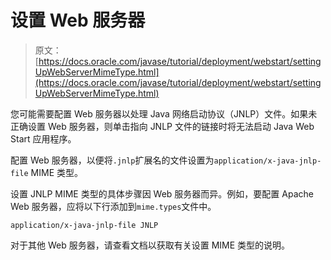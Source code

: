 # 设置 Web 服务器

> 原文： [https://docs.oracle.com/javase/tutorial/deployment/webstart/settingUpWebServerMimeType.html](https://docs.oracle.com/javase/tutorial/deployment/webstart/settingUpWebServerMimeType.html)

您可能需要配置 Web 服务器以处理 Java 网络启动协议（JNLP）文件。如果未正确设置 Web 服务器，则单击指向 JNLP 文件的链接时将无法启动 Java Web Start 应用程序。

配置 Web 服务器，以便将`.jnlp`扩展名的文件设置为`application/x-java-jnlp-file` MIME 类型。

设置 JNLP MIME 类型的具体步骤因 Web 服务器而异。例如，要配置 Apache Web 服务器，应将以下行添加到`mime.types`文件中。

```
application/x-java-jnlp-file JNLP

```

对于其他 Web 服务器，请查看文档以获取有关设置 MIME 类型的说明。